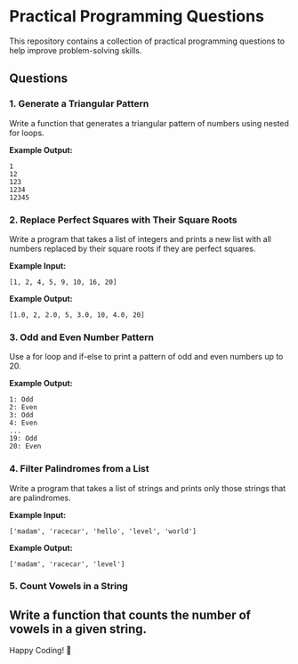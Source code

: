 # Practical Programming Questions

This repository contains a collection of practical programming questions to help improve problem-solving skills.

## Questions

### 1. Generate a Triangular Pattern
Write a function that generates a triangular pattern of numbers using nested for loops.

**Example Output:**
```
1
12
123
1234
12345
```

### 2. Replace Perfect Squares with Their Square Roots
Write a program that takes a list of integers and prints a new list with all numbers replaced by their square roots if they are perfect squares.

**Example Input:**
```
[1, 2, 4, 5, 9, 10, 16, 20]
```
**Example Output:**
```
[1.0, 2, 2.0, 5, 3.0, 10, 4.0, 20]
```

### 3. Odd and Even Number Pattern
Use a for loop and if-else to print a pattern of odd and even numbers up to 20.

**Example Output:**
```
1: Odd
2: Even
3: Odd
4: Even
...
19: Odd
20: Even
```

### 4. Filter Palindromes from a List
Write a program that takes a list of strings and prints only those strings that are palindromes.

**Example Input:**
```
['madam', 'racecar', 'hello', 'level', 'world']
```
**Example Output:**
```
['madam', 'racecar', 'level']
```

### 5. Count Vowels in a String
Write a function that counts the number of vowels in a given string.
---

Happy Coding! 🚀

